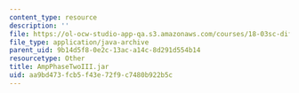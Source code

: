 ```yaml
---
content_type: resource
description: ''
file: https://ol-ocw-studio-app-qa.s3.amazonaws.com/courses/18-03sc-differential-equations-fall-2011/aa9bd473fcb5f43e72f9c7480b922b5c_AmpPhaseTwoIII.jar
file_type: application/java-archive
parent_uid: 9b14d5f8-0e2c-13ac-a14c-8d291d554b14
resourcetype: Other
title: AmpPhaseTwoIII.jar
uid: aa9bd473-fcb5-f43e-72f9-c7480b922b5c
---
```

